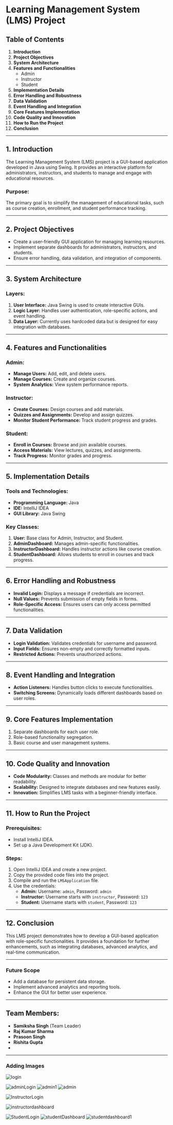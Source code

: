 # Learning Management System (LMS) Project

## Table of Contents
1. **Introduction**
2. **Project Objectives**
3. **System Architecture**
4. **Features and Functionalities**
   - Admin
   - Instructor
   - Student
5. **Implementation Details**
6. **Error Handling and Robustness**
7. **Data Validation**
8. **Event Handling and Integration**
9. **Core Features Implementation**
10. **Code Quality and Innovation**
11. **How to Run the Project**
12. **Conclusion**

---

## 1. Introduction
The Learning Management System (LMS) project is a GUI-based application developed in Java using Swing. It provides an interactive platform for administrators, instructors, and students to manage and engage with educational resources.

### Purpose:
The primary goal is to simplify the management of educational tasks, such as course creation, enrollment, and student performance tracking.

---

## 2. Project Objectives
- Create a user-friendly GUI application for managing learning resources.
- Implement separate dashboards for administrators, instructors, and students.
- Ensure error handling, data validation, and integration of components.

---

## 3. System Architecture
### Layers:
1. **User Interface:** Java Swing is used to create interactive GUIs.
2. **Logic Layer:** Handles user authentication, role-specific actions, and event handling.
3. **Data Layer:** Currently uses hardcoded data but is designed for easy integration with databases.

---

## 4. Features and Functionalities
### Admin:
- **Manage Users:** Add, edit, and delete users.
- **Manage Courses:** Create and organize courses.
- **System Analytics:** View system performance reports.

### Instructor:
- **Create Courses:** Design courses and add materials.
- **Quizzes and Assignments:** Develop and assign quizzes.
- **Monitor Student Performance:** Track student progress and grades.

### Student:
- **Enroll in Courses:** Browse and join available courses.
- **Access Materials:** View lectures, quizzes, and assignments.
- **Track Progress:** Monitor grades and progress.

---

## 5. Implementation Details
### Tools and Technologies:
- **Programming Language:** Java
- **IDE:** IntelliJ IDEA
- **GUI Library:** Java Swing

### Key Classes:
1. **User:** Base class for Admin, Instructor, and Student.
2. **AdminDashboard:** Manages admin-specific functionalities.
3. **InstructorDashboard:** Handles instructor actions like course creation.
4. **StudentDashboard:** Allows students to enroll in courses and track progress.

---

## 6. Error Handling and Robustness
- **Invalid Login:** Displays a message if credentials are incorrect.
- **Null Values:** Prevents submission of empty fields in forms.
- **Role-Specific Access:** Ensures users can only access permitted functionalities.

---

## 7. Data Validation
- **Login Validation:** Validates credentials for username and password.
- **Input Fields:** Ensures non-empty and correctly formatted inputs.
- **Restricted Actions:** Prevents unauthorized actions.

---

## 8. Event Handling and Integration
- **Action Listeners:** Handles button clicks to execute functionalities.
- **Switching Screens:** Dynamically loads different dashboards based on user roles.

---

## 9. Core Features Implementation
1. Separate dashboards for each user role.
2. Role-based functionality segregation.
3. Basic course and user management systems.

---

## 10. Code Quality and Innovation
- **Code Modularity:** Classes and methods are modular for better readability.
- **Scalability:** Designed to integrate databases and new features easily.
- **Innovation:** Simplifies LMS tasks with a beginner-friendly interface.

---

## 11. How to Run the Project
### Prerequisites:
- Install IntelliJ IDEA.
- Set up a Java Development Kit (JDK).

### Steps:
1. Open IntelliJ IDEA and create a new project.
2. Copy the provided code files into the project.
3. Compile and run the `LMSApplication` file.
4. Use the credentials:
   - **Admin:** Username: `admin`, Password: `admin`
   - **Instructor:** Username starts with `instructor`, Password: `123`
   - **Student:** Username starts with `student`, Password: `123`

---

## 12. Conclusion
This LMS project demonstrates how to develop a GUI-based application with role-specific functionalities. It provides a foundation for further enhancements, such as integrating databases, advanced analytics, and real-time communication.

---

### Future Scope
- Add a database for persistent data storage.
- Implement advanced analytics and reporting tools.
- Enhance the GUI for better user experience.

---
## Team Members:
- **Samiksha Singh** (Team Leader)
- **Raj Kumar Sharma**
- **Prasoon Singh**
- **Rishita Gupta**
- 


---

### Adding Images 


![login](https://github.com/user-attachments/assets/4b9e29c7-acfd-4a0c-909b-907a70b18abb)

![adminLogin](https://github.com/user-attachments/assets/54436c6e-001d-4ec2-aaf7-d9143923343b)
![admin1](https://github.com/user-attachments/assets/56114fdf-df52-4b45-bd3c-89ba651426d1)
![admin](https://github.com/user-attachments/assets/0218314f-fef9-469e-b198-10263e3ed702)

![InstructorLogin](https://github.com/user-attachments/assets/16a342a0-0732-43c2-a08e-cbfa05bde74a)

![instructordashboard](https://github.com/user-attachments/assets/5c15f554-0b33-45df-a7d6-a6e224304b35)

![StudentLogin](https://github.com/user-attachments/assets/88d52a2f-52df-4dbe-b737-0257448c1112)
![studentDashboard](https://github.com/user-attachments/assets/5aef562a-02b9-44b2-8f61-1871fe783f3b)
![studentdashboard1](https://github.com/user-attachments/assets/aa63013f-0fa0-43f1-8669-6197c1946a90)





